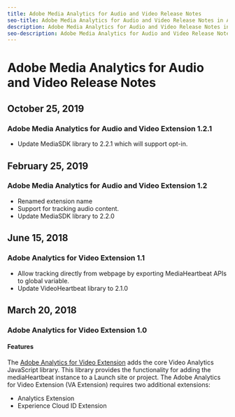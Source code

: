 ```yaml
---
title: Adobe Media Analytics for Audio and Video Release Notes
seo-title: Adobe Media Analytics for Audio and Video Release Notes in Adobe Experience Platform Launch
description: Adobe Media Analytics for Audio and Video Release Notes in Adobe Experience Platform Launch
seo-description: Adobe Media Analytics for Audio and Video Release Notes in Adobe Experience Platform Launch
---
```


# Adobe Media Analytics for Audio and Video Release Notes

## October 25, 2019

### Adobe Media Analytics for Audio and Video Extension 1.2.1

* Update MediaSDK library to 2.2.1 which will support opt-in.

## February 25, 2019

### Adobe Media Analytics for Audio and Video Extension 1.2

* Renamed extension name
* Support for tracking audio content.
* Update MediaSDK library to 2.2.0

## June 15, 2018

### Adobe Analytics for Video Extension 1.1

* Allow tracking directly from webpage by exporting MediaHeartbeat APIs to global variable.
* Update VideoHeartbeat library to 2.1.0

## March 20, 2018

### Adobe Analytics for Video Extension 1.0

#### **Features**

The [Adobe Analytics for Video Extension](https://docs.adobelaunch.com/~/revisions/-LQ4_HLM1dDQ-xmk_oOu/extension-reference/web/adobe-analytics-for-video-extension) adds the core Video Analytics JavaScript library. This library provides the functionality for adding the mediaHeartbeat instance to a Launch site or project. The Adobe Analytics for Video Extension (VA Extension) requires two additional extensions:

* Analytics Extension
* Experience Cloud ID Extension
